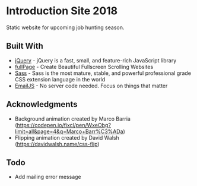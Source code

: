 # Introduction Site 2018

Static website for upcoming job hunting season.

## Built With

* [jQuery](https://jquery.com/) - jQuery is a fast, small, and feature-rich JavaScript library
* [fullPage](https://alvarotrigo.com/fullPage/) - Create Beautiful Fullscreen Scrolling Websites
* [Sass](https://sass-lang.com/) - Sass is the most mature, stable, and powerful professional grade CSS extension language in the world
* [EmailJS](https://www.emailjs.com/) - No server code needed. Focus on things that matter

## Acknowledgments

* Background animation created by Marco Barria (https://codepen.io/fixcl/pen/WxeObg?limit=all&page=4&q=Marco+Barr%C3%ADa)
* Flipping animation created by David Walsh (https://davidwalsh.name/css-flip)

## Todo

* Add mailing error message
